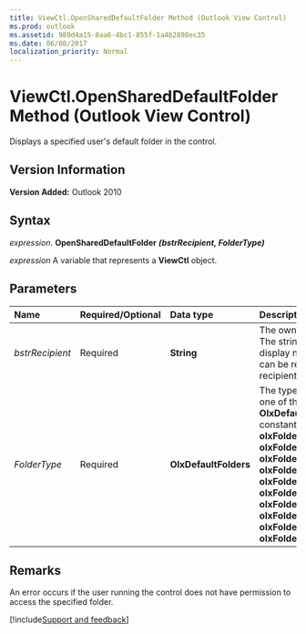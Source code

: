 ```yaml
---
title: ViewCtl.OpenSharedDefaultFolder Method (Outlook View Control)
ms.prod: outlook
ms.assetid: 989d4a15-8aa6-4bc1-855f-1a4b2898ec35
ms.date: 06/08/2017
localization_priority: Normal
---
```



# ViewCtl.OpenSharedDefaultFolder Method (Outlook View Control)

Displays a specified user's default folder in the control.


## Version Information

 **Version Added:** Outlook 2010


## Syntax

_expression_.  **OpenSharedDefaultFolder** **_(bstrRecipient, FolderType)_**

_expression_ A variable that represents a **ViewCtl** object.


## Parameters



|Name|Required/Optional|Data type|Description|
|:-----|:-----|:-----|:-----|
| _bstrRecipient_|Required| **String**|The owner of the folder. The string must contain a display name or alias that can be resolved to a valid recipient.|
| _FolderType_|Required| **OlxDefaultFolders**|The type of folder. Can be one of the following  **OlxDefaultFolders** constants: **olxFolderDeletedItems**(3),  **olxFolderOutbox**(4),  **olxFolderSentMail**(5),  **olxFolderInbox**(6),  **olxFolderCalendar**(9),  **olxFolderContacts**(10),  **olxFolderJournal**(11),  **olxFolderNotes**(12),  **olxFolderTasks**(13), or  **olxFolderDrafts**(16).|

## Remarks

An error occurs if the user running the control does not have permission to access the specified folder.

[!include[Support and feedback](~/includes/feedback-boilerplate.md)]